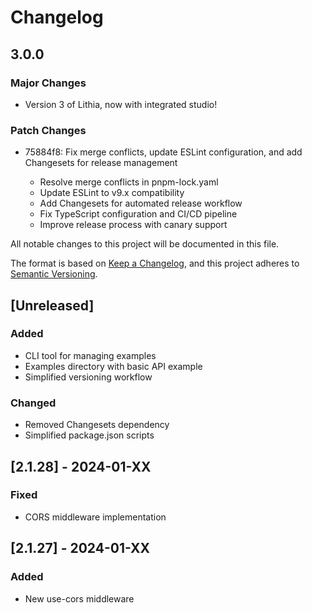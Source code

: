 # Changelog

## 3.0.0

### Major Changes

- Version 3 of Lithia, now with integrated studio!

### Patch Changes

- 75884f8: Fix merge conflicts, update ESLint configuration, and add Changesets for release management

  - Resolve merge conflicts in pnpm-lock.yaml
  - Update ESLint to v9.x compatibility
  - Add Changesets for automated release workflow
  - Fix TypeScript configuration and CI/CD pipeline
  - Improve release process with canary support

All notable changes to this project will be documented in this file.

The format is based on [Keep a Changelog](https://keepachangelog.com/en/1.0.0/),
and this project adheres to [Semantic Versioning](https://semver.org/spec/v2.0.0.html).

## [Unreleased]

### Added

- CLI tool for managing examples
- Examples directory with basic API example
- Simplified versioning workflow

### Changed

- Removed Changesets dependency
- Simplified package.json scripts

## [2.1.28] - 2024-01-XX

### Fixed

- CORS middleware implementation

## [2.1.27] - 2024-01-XX

### Added

- New use-cors middleware
